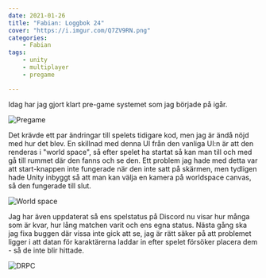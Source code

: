 ```yaml
---
date: 2021-01-26
title: "Fabian: Loggbok 24"
cover: "https://i.imgur.com/Q7ZV9RN.png"
categories: 
    - Fabian
tags:
    - unity
    - multiplayer
    - pregame

---
```


Idag har jag gjort klart pre-game systemet som jag började på igår. 

![Pregame](https://cdn.discordapp.com/attachments/497674513224564736/803929527998218250/unknown.png)

Det krävde ett par ändringar till spelets tidigare kod, men jag är ändå nöjd med hur det blev. En skillnad med denna UI från den vanliga UI:n är att den renderas i "world space", så efter spelet ha startat så kan man till och med gå till rummet där den fanns och se den. Ett problem jag hade med detta var att start-knappen inte fungerade när den inte satt på skärmen, men tydligen hade Unity inbyggt så att man kan välja en kamera på worldspace canvas, så den fungerade till slut. 

![World space](https://i.imgur.com/Dg6apzk.jpeg)

Jag har även uppdaterat så ens spelstatus på Discord nu visar hur många som är kvar, hur lång matchen varit och ens egna status. Nästa gång ska jag fixa buggen där vissa inte gick att se, jag är rätt säker på att problemet ligger i att datan för karaktärerna laddar in efter spelet försöker placera dem - så de inte blir hittade.

![DRPC](https://i.imgur.com/Wq2DFms.png)
